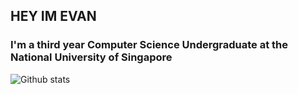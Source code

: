 ## HEY IM EVAN
### I'm a third year Computer Science Undergraduate at the National University of Singapore

![Github stats](https://github-readme-stats.vercel.app/api?username=xianlinc&count_private=true&show_icons=true&theme=radical)

<!--
**xianlinc/xianlinc** is a ✨ _special_ ✨ repository because its `README.md` (this file) appears on your GitHub profile.

Here are some ideas to get you started:

- 🔭 I’m currently working on ...
- 🌱 I’m currently learning ...
- 👯 I’m looking to collaborate on ...
- 🤔 I’m looking for help with ...
- 💬 Ask me about ...
- 📫 How to reach me: ...
- 😄 Pronouns: ...
- ⚡ Fun fact: ...
-->
